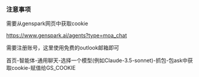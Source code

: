 ### 注意事项
需要从genspark网页中获取cookie

https://www.genspark.ai/agents?type=moa_chat

需要注册账号，这里使用免费的outlook邮箱即可

首页-智能体-通用聊天-选择一个模型(例如Claude-3.5-sonnet)-抓包-包ask中获取cookie-赋值给GS_COOKIE